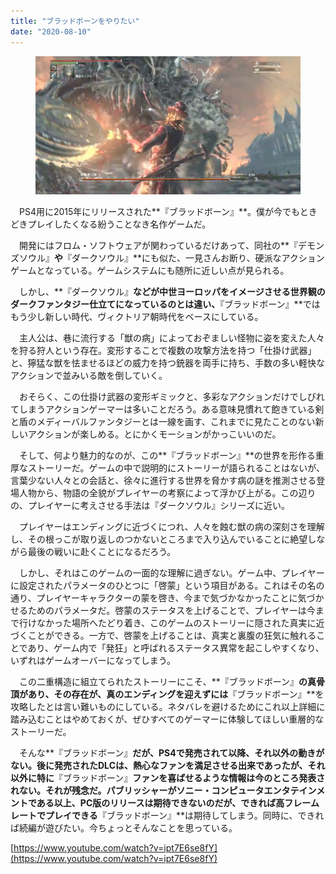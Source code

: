 ```yaml
---
title: "ブラッドボーンをやりたい"
date: "2020-08-10"
---
```


<figure>

![](assets/n2e2d198909fb_100c3a3b8ed2bdd67bc824daeb8aac9b.jpg)

</figure>

　PS4用に2015年にリリースされた**『ブラッドボーン』**。僕が今でもときどきプレイしたくなる紛うことなき名作ゲームだ。

　開発にはフロム・ソフトウェアが関わっているだけあって、同社の**『デモンズソウル』**や**『ダークソウル』**にも似た、一見さんお断り、硬派なアクションゲームとなっている。ゲームシステムにも随所に近しい点が見られる。

　しかし、**『ダークソウル』**などが中世ヨーロッパをイメージさせる世界観のダークファンタジー仕立てになっているのとは違い、**『ブラッドボーン』**ではもう少し新しい時代、ヴィクトリア朝時代をベースにしている。

　主人公は、巷に流行する「獣の病」によっておぞましい怪物に姿を変えた人々を狩る狩人という存在。変形することで複数の攻撃方法を持つ「仕掛け武器」と、獰猛な獣を怯ませるほどの威力を持つ銃器を両手に持ち、手数の多い軽快なアクションで並みいる敵を倒していく。

　おそらく、この仕掛け武器の変形ギミックと、多彩なアクションだけでしびれてしまうアクションゲーマーは多いことだろう。ある意味見慣れて飽きている剣と盾のメディーバルファンタジーとは一線を画す、これまでに見たことのない新しいアクションが楽しめる。とにかくモーションがかっこいいのだ。

　そして、何より魅力的なのが、この**『ブラッドボーン』**の世界を形作る重厚なストーリーだ。ゲームの中で説明的にストーリーが語られることはないが、言葉少ない人々との会話と、徐々に進行する世界を脅かす病の謎を推測させる登場人物から、物語の全貌がプレイヤーの考察によって浮かび上がる。この辺りの、プレイヤーに考えさせる手法は『ダークソウル』シリーズに近い。

　プレイヤーはエンディングに近づくにつれ、人々を蝕む獣の病の深刻さを理解し、その根っこが取り返しのつかないところまで入り込んでいることに絶望しながら最後の戦いに赴くことになるだろう。

　しかし、それはこのゲームの一面的な理解に過ぎない。ゲーム中、プレイヤーに設定されたパラメータのひとつに「啓蒙」という項目がある。これはその名の通り、プレイヤーキャラクターの蒙を啓き、今まで気づかなかったことに気づかせるためのパラメータだ。啓蒙のステータスを上げることで、プレイヤーは今まで行けなかった場所へたどり着き、このゲームのストーリーに隠された真実に近づくことができる。一方で、啓蒙を上げることは、真実と裏腹の狂気に触れることであり、ゲーム内で「発狂」と呼ばれるステータス異常を起こしやすくなり、いずれはゲームオーバーになってしまう。

　この二重構造に組立てられたストーリーにこそ、**『ブラッドボーン』**の真骨頂があり、その存在が、真のエンディングを迎えずには**『ブラッドボーン』**を攻略したとは言い難いものにしている。ネタバレを避けるためにこれ以上詳細に踏み込むことはやめておくが、ぜひすべてのゲーマーに体験してほしい重層的なストーリーだ。

　そんな**『ブラッドボーン』**だが、PS4で発売されて以降、それ以外の動きがない。後に発売されたDLCは、熱心なファンを満足させる出来であったが、それ以外に特に**『ブラッドボーン』**ファンを喜ばせるような情報は今のところ発表されない。それが残念だ。パブリッシャーがソニー・コンピュータエンタテインメントである以上、PC版のリリースは期待できないのだが、できれば高フレームレートでプレイできる**『ブラッドボーン』**は期待してしまう。同時に、できれば続編が遊びたい。今ちょっとそんなことを思っている。

[https://www.youtube.com/watch?v=ipt7E6se8fY](https://www.youtube.com/watch?v=ipt7E6se8fY)
